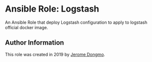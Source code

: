 # Ansible Role: Logstash

An Ansible Role that deploy Logstash configuration to apply to logstash
official docker image.

## Author Information

This role was created in 2019 by [Jerome Dongmo](http://github.com/jdongmo).
